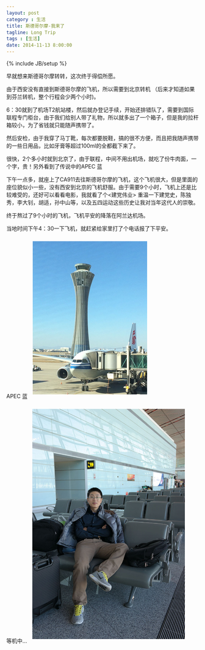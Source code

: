 ```yaml
---
layout: post
category : 生活
title: 斯德哥尔摩-我来了
tagline: Long Trip
tags : [生活]
date: 2014-11-13 8:00:00
---
```

{% include JB/setup %}

早就想来斯德哥尔摩转转，这次终于得偿所愿。

由于西安没有直接到斯德哥尔摩的飞机，所以需要到北京转机 （后来才知道如果到芬兰转机，整个行程会少两个小时)。

6：30就到了机场T2航站楼，然后就办登记手续，开始还排错队了，需要到国际联程专门柜台，由于我们给别人带了礼物，所以就多出了一个箱子，但是我的拉杆箱较小，为了省钱就只能随声携带了。

然后安检，由于我穿了马丁靴，每次都要脱鞋，搞的很不方便，而且把我随声携带的一些日用品，比如牙膏等超过100ml的全都截下来了。

很快，2个多小时就到北京了，由于联程，中间不用出机场，就吃了份牛肉面，一个字，贵！另外看到了传说中的APEC 蓝

下午一点多，就座上了CA911去往斯德哥尔摩的飞机，这个飞机很大，但是里面的座位貌似小一些，没有西安到北京的飞机舒服。由于需要9个小时，飞机上还是比较难受的，还好可以看看电影，我就看了个<建党伟业> 重温一下建党史，陈独秀，李大钊，胡适，孙中山等，以及五四运动这些历史让我对当年这代人的崇敬。

终于熬过了9个小时的飞机，飞机平安的降落在阿兰达机场。

当地时间下午4：30一下飞机，就赶紧给家里打了个电话报了下平安。

APEC 蓝
<img style="margin:10px; max-width:300px;" class="img-responsive img-rounded" src="/assets/images/stockholm/1.jpg"/>

等机中...
<img style="margin:10px;max-width:400px;" class="img-responsive img-rounded" src="/assets/images/stockholm/2.jpg"/>







